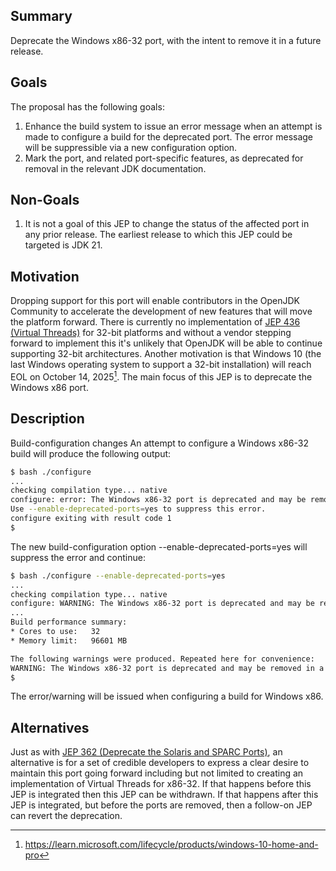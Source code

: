 Summary
-------
 
Deprecate the Windows x86-32 port, with the intent to remove it in a future release.

Goals
-----
The proposal has the following goals:

1. Enhance the build system to issue an error message when an attempt is made to configure a build for the deprecated port. The error message will be suppressible via a new configuration option.
1. Mark the port, and related port-specific features, as deprecated for removal in the relevant JDK documentation.

Non-Goals
---------
1. It is not a goal of this JEP to change the status of the affected port in any prior release. The earliest release to which this JEP could be targeted is JDK 21.
 
Motivation
----------
Dropping support for this port will enable contributors in the OpenJDK Community to accelerate the development of new features that will move the platform forward. There is currently no implementation of [JEP 436 (Virtual Threads)](https://openjdk.org/jeps/436) for 32-bit platforms and without a vendor stepping forward to implement this it's unlikely that OpenJDK will be able to continue supporting 32-bit architectures. 
Another motivation is that Windows 10 (the last Windows operating system to support a 32-bit installation) will reach EOL on October 14, 2025[^1].
The main focus of this JEP is to deprecate the Windows x86 port.

Description
-----------
Build-configuration changes
An attempt to configure a Windows x86-32 build will produce the following output:

```bash
$ bash ./configure
...
checking compilation type... native
configure: error: The Windows x86-32 port is deprecated and may be removed in a future release. \
Use --enable-deprecated-ports=yes to suppress this error.
configure exiting with result code 1
$
```

The new build-configuration option --enable-deprecated-ports=yes will suppress the error and continue:

```bash
$ bash ./configure --enable-deprecated-ports=yes
...
checking compilation type... native
configure: WARNING: The Windows x86-32 port is deprecated and may be removed in a future release.
...
Build performance summary:
* Cores to use:   32
* Memory limit:   96601 MB

The following warnings were produced. Repeated here for convenience:
WARNING: The Windows x86-32 port is deprecated and may be removed in a future release.
$
```

The error/warning will be issued when configuring a build for Windows x86.

Alternatives
-----------

Just as with [JEP 362 (Deprecate the Solaris and SPARC Ports)](https://openjdk.org/jeps/362), an alternative is for a set of credible developers to express a clear desire to maintain this port going forward including but not limited to creating an implementation of Virtual Threads for x86-32. If that happens before this JEP is integrated then this JEP can be withdrawn. If that happens after this JEP is integrated, but before the ports are removed, then a follow-on JEP can revert the deprecation.

[^1]: https://learn.microsoft.com/lifecycle/products/windows-10-home-and-pro
